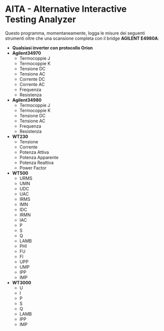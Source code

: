 # AITA - Alternative Interactive Testing Analyzer
Questo programma, momentaneamente, logga le misure dei seguenti strumenti oltre che una scansione completa con il bridge **AGILENT E4980A**:

* **Qualsiasi inverter con protocollo Orion**
* **Agilent34970**
  * Termocoppie J
  * Termocoppie K
  * Tensione DC
  * Tensione AC
  * Corrente DC
  * Corrente AC
  * Frequenza
  * Resistenza
* **Agilent34980**
  * Termocoppie J
  * Termocoppie K
  * Tensione DC
  * Tensione AC
  * Frequenza
  * Resistenza
* **WT230**
  * Tensione
  * Corrente
  * Potenza Attiva
  * Potenza Apparente
  * Potenza Reattiva
  * Power Factor
* **WT500**
  * URMS
  * UMN
  * UDC
  * UAC
  * IRMS
  * IMN
  * IDC
  * IRMN
  * IAC
  * P
  * S
  * Q
  * LAMB
  * PHI
  * FU
  * FI
  * UPP
  * UMP
  * IPP
  * IMP
* **WT3000**
  * U
  * I
  * P
  * S
  * Q
  * LAMB
  * IPP
  * IMP
